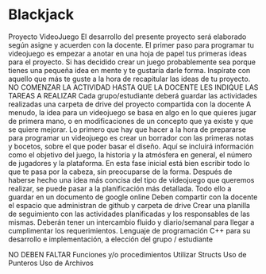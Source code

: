 # Blackjack
Proyecto VideoJuego
El desarrollo del presente proyecto será elaborado según asigne y acuerden con la docente.
El primer paso para programar tu videojuego es empezar a anotar en una hoja de papel tus primeras ideas para el proyecto. Si has decidido crear un juego probablemente sea porque tienes una pequeña idea en mente y te gustaría darle forma. Inspírate con aquello que más te guste a la hora de recapitular las ideas de tu proyecto.
NO COMENZAR LA ACTIVIDAD HASTA QUE LA DOCENTE LES INDIQUE LAS TAREAS A REALIZAR
Cada grupo/estudiante deberá guardar las actividades realizadas una carpeta de drive del proyecto compartida con la docente
A menudo, la idea para un videojuego se basa en algo en lo que quieres jugar de primera mano, o en modificaciones de un concepto que ya existe y que se quiere mejorar. Lo primero que hay que hacer a la hora de prepararse para programar un videojuego es crear un borrador con las primeras notas y bocetos, sobre el que poder basar el diseño. Aquí se incluirá información como el objetivo del juego, la historia y la atmósfera en general, el número de jugadores y la plataforma. En esta fase inicial está bien escribir todo lo que te pasa por la cabeza, sin preocuparse de la forma. Después de haberse hecho una idea más concisa del tipo de videojuego que queremos realizar, se puede pasar a la planificación más detallada. Todo ello a guardar en un documento de google online
Deben compartir con la docente el espacio que administran de github y carpeta de drive
Crear una planilla de seguimiento con las actividades planificadas y los responsables de las mismas.
Deberán tener un intercambio fluido y diario/semanal para llegar a cumplimentar los requerimientos.
Lenguaje de programación C++ para su desarrollo e implementación, a elección del grupo / estudiante


NO DEBEN FALTAR 
Funciones y/o procedimientos
Utilizar Structs
Uso de Punteros
Uso de Archivos
